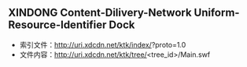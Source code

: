 XINDONG Content-Dilivery-Network Uniform-Resource-Identifier Dock
-----------------------------------------------------------------

  - 索引文件：http://uri.xdcdn.net/ktk/index/<tag>?proto=1.0
  - 文件内容：http://uri.xdcdn.net/ktk/tree/<tree_id>/Main.swf
